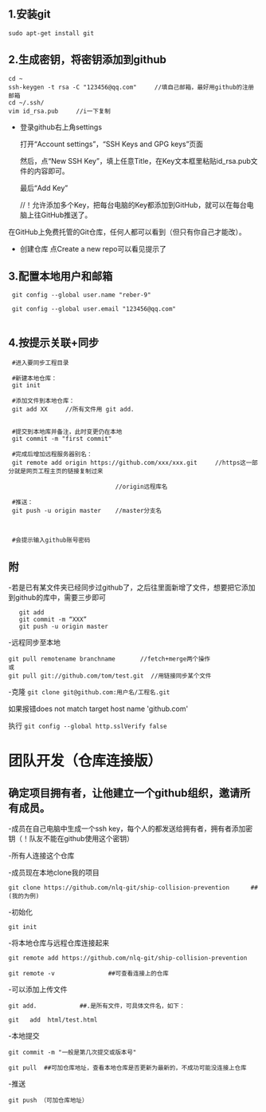 ##  1.安装git

 `sudo apt-get install git` 
##  2.生成密钥，将密钥添加到github
 ```
 cd ~
 ssh-keygen -t rsa -C "123456@qq.com"     //填自己邮箱，最好用github的注册邮箱
 cd ~/.ssh/
 vim id_rsa.pub     //i一下复制
 ```
 - 登录github右上角settings
 
   打开“Account settings”，“SSH Keys and GPG keys”页面
   
   然后，点“New SSH Key”，填上任意Title，在Key文本框里粘贴id_rsa.pub文件的内容即可。
   
   最后“Add Key”
   
   //！允许添加多个Key，把每台电脑的Key都添加到GitHub，就可以在每台电脑上往GitHub推送了。

 在GitHub上免费托管的Git仓库，任何人都可以看到（但只有你自己才能改）。
 - 创建仓库
 点Create a new repo可以看见提示了
  
## 3.配置本地用户和邮箱
 ```
  git config --global user.name "reber-9"
 
  git config --global user.email "123456@qq.com"
  
 ```
## 4.按提示关联+同步
```
 #进入要同步工程目录
 
 #新建本地仓库：
 git init  
 
 #添加文件到本地仓库：
 git add XX     //所有文件用 git add.
 
 
 #提交到本地库并备注，此时变更仍在本地
 git commit -m "first commit"

 #完成后增加远程服务器别名：
 git remote add origin https://github.com/xxx/xxx.git     //https这一部分就是网页工程主页的链接复制过来
 
                              //origin远程库名
 
 #推送：
 git push -u origin master    //master分支名
 

 
 #会提示输入github账号密码
 ```
 


## 附
-若是已有某文件夹已经同步过github了，之后往里面新增了文件，想要把它添加到github的库中，需要三步即可
 ```
    git add
    git commit -m “XXX”
    git push -u origin master
 ```
-远程同步至本地
 ```
 git pull remotename branchname       //fetch+merge两个操作
 或
 git pull git://github.com/tom/test.git  //用链接同步某个文件
 
 ```
 -克隆
 `git clone git@github.com:用户名/工程名.git`
 
 如果报错does not match target host name 'github.com'
 
 执行 `git config --global http.sslVerify false`

 
 
# 团队开发（仓库连接版）

## 确定项目拥有者，让他建立一个github组织，邀请所有成员。

-成员在自己电脑中生成一个ssh key，每个人的都发送给拥有者，拥有者添加密钥（！队友不能在github使用这个密钥）

-所有人连接这个仓库


-成员现在本地clone我的项目

`git clone https://github.com/nlq-git/ship-collision-prevention      ##(我的为例)`

-初始化

`git init`

-将本地仓库与远程仓库连接起来

`git remote add https://github.com/nlq-git/ship-collision-prevention`

`git remote -v               ##可查看连接上的仓库`

-可以添加上传文件  

`git add.            ##.是所有文件，可具体文件名，如下：`

`git   add  html/test.html`

-本地提交

`git commit -m "一般是第几次提交或版本号" `

`git pull  ##可加仓库地址，查看本地仓库是否更新为最新的，不成功可能没连接上仓库`

-推送

`git push （可加仓库地址）`

